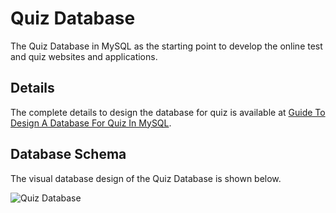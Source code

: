 # Quiz Database
The Quiz Database in MySQL as the starting point to develop the online test and quiz websites and applications.

## Details
The complete details to design the database for quiz is available at [Guide To Design A Database For Quiz In MySQL](https://mysql.tutorials24x7.com/blog/guide-to-design-database-for-quiz-in-mysql).

## Database Schema
The visual database design of the Quiz Database is shown below.

![Quiz Database](https://raw.githubusercontent.com/tutorials24x7/quiz-database-mysql/master/tutorials24x7-mysql-quiz-database-design.png "Quiz Database")
